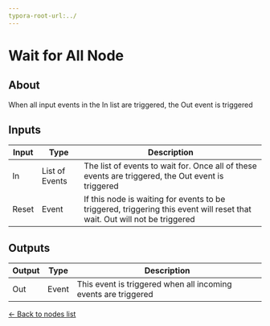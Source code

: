 ```yaml
---
typora-root-url:../
---
```


# Wait for All Node

## About

When all input events in the In list are triggered, the Out event is triggered

## Inputs
Input | Type | Description
------------ | ------|-------
In | List of Events | The list of events to wait for. Once all of these events are triggered, the Out event is triggered
Reset | Event | If this node is waiting for events to be triggered, triggering this event will reset that wait. Out will not be triggered

## Outputs
Output | Type| Description
------------ | -------|------
Out | Event | This event is triggered when all incoming events are triggered

[<- Back to nodes list](Nodes)
